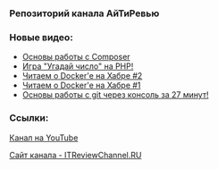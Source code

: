 ### Репозиторий канала АйТиРевью

### Новые видео:
<!-- YOUTUBE:START -->
- [Основы работы с Composer](https://www.youtube.com/watch?v=Yc3zcXfys2w)
- [Игра "Угадай число" на PHP!](https://www.youtube.com/watch?v=HFGtB_aCuOg)
- [Читаем о Docker'e на Хабре #2](https://www.youtube.com/watch?v=dRzx4r6S-_I)
- [Читаем о Docker'e на Хабре #1](https://www.youtube.com/watch?v=3GD2LZQQ9Ug)
- [Основы работы с git через консоль за 27 минут!](https://www.youtube.com/watch?v=ZzRSgQ0kqDM)
<!-- YOUTUBE:END -->

### Ссылки:
[Канал на YouTube](https://www.youtube.com/channel/UCVuN6oJcUJnk2AwAe23jKhQ)

[Сайт канала - ITReviewChannel.RU](https://itreviewchannel.ru/)
